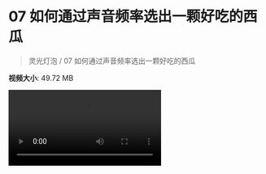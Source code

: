 # 07 如何通过声音频率选出一颗好吃的西瓜

> 灵光灯泡 / 07 如何通过声音频率选出一颗好吃的西瓜

**视频大小**: 49.72 MB

<div class="video"><video src="https://file.hsyhx.top/video/灵光灯泡/07.mp4" controls preload>🤔 您的浏览器不支持 video 标签</video></div>